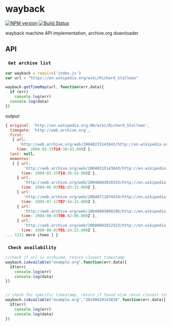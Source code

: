 # wayback
[![NPM version](https://badge.fury.io/js/wayback-downloader.svg)](http://badge.fury.io/js/wayback-downloader)
[![Build Status](https://travis-ci.org/SusmithKrishnan/wayback.svg?branch=master)](https://travis-ci.org/SusmithKrishnan/wayback)

wayback machine API implementation, archive.org downloader
## API

### ` Get archive list`

```js
var wayback = require('index.js')
var url = "https://en.wikipedia.org/wiki/Richard_Stallman"

wayback.getTimeMap(url, function(err,data){
  if (err)
    console.log(err)
  console.log(data)
})
```
output:
```js
{ original: 'http://en.wikipedia.org:80/wiki/Richard_Stallman',
  timegate: 'http://web.archive.org',
  first:
   { url:
      'http://web.archive.org/web/20040215143843/http://en.wikipedia.org:80/wiki/Richard_Stallman',
     time: 2004-02-15T14:38:43.000Z },
  last: null,
  mementos:
   [ { url:
        'http://web.archive.org/web/20040215143843/http://en.wikipedia.org:80/wiki/Richard_Stallman',
       time: 2004-02-15T14:38:43.000Z },
     { url:
        'http://web.archive.org/web/20040603010315/http://en.wikipedia.org:80/wiki/Richard_Stallman',
       time: 2004-06-03T01:03:15.000Z },
     { url:
        'http://web.archive.org/web/20040711074424/http://en.wikipedia.org:80/wiki/Richard_Stallman',
       time: 2004-07-11T07:44:24.000Z },
     { url:
        'http://web.archive.org/web/20040803060206/http://en.wikipedia.org:80/wiki/Richard_Stallman',
       time: 2004-08-03T06:02:06.000Z },
     { url:
        'http://web.archive.org/web/20080801012423/http://en.wikipedia.org/wiki/Richard_Stallman',
       time: 2008-08-01T01:24:23.000Z },
... 1231 more items ] }
```

### ` Check availability`

```js
//check if url is archived, return closest timestamp
wayback.isAvailable("example.org",function(err,data){
  if(err)
    console.log(err)
	console.log(data)
})


// check for specific timestamp, return if found else retun closest timestamp
wayback.isAvailable("example.org","20190629143838",function(err,data){
  if(err)
    console.log(err)
	console.log(data)
})

```
